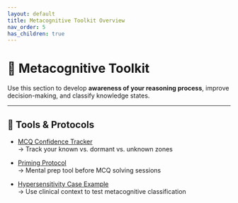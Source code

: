 ```yaml
---
layout: default
title: Metacognitive Toolkit Overview
nav_order: 5
has_children: true
---
```


# 🧭 Metacognitive Toolkit

Use this section to develop **awareness of your reasoning process**, improve decision-making, and classify knowledge states.

---

## 🧠 Tools & Protocols

- [MCQ Confidence Tracker](MCQ_Tracker.md)  
  → Track your known vs. dormant vs. unknown zones

- [Priming Protocol](Priming_Protocol.md)  
  → Mental prep tool before MCQ solving sessions

- [Hypersensitivity Case Example](Hypersensitivity_Example.md)  
  → Use clinical context to test metacognitive classification
